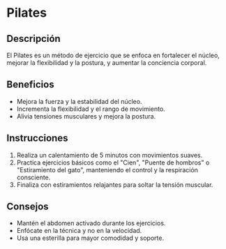 # Pilates

## Descripción
El Pilates es un método de ejercicio que se enfoca en fortalecer el núcleo, mejorar la flexibilidad y la postura, y aumentar la conciencia corporal.

## Beneficios
- Mejora la fuerza y la estabilidad del núcleo.
- Incrementa la flexibilidad y el rango de movimiento.
- Alivia tensiones musculares y mejora la postura.

## Instrucciones
1. Realiza un calentamiento de 5 minutos con movimientos suaves.
2. Practica ejercicios básicos como el "Cien", "Puente de hombros" o "Estiramiento del gato", manteniendo el control y la respiración consciente.
3. Finaliza con estiramientos relajantes para soltar la tensión muscular.

## Consejos
- Mantén el abdomen activado durante los ejercicios.
- Enfócate en la técnica y no en la velocidad.
- Usa una esterilla para mayor comodidad y soporte.
